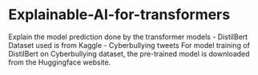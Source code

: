 # Explainable-AI-for-transformers
Explain the model prediction done by the transformer models - DistilBert
Dataset used is from Kaggle - Cyberbullying tweets 
For model training of DistilBert on Cyberbullying dataset, the pre-trained model is downloaded from the Huggingface website.
